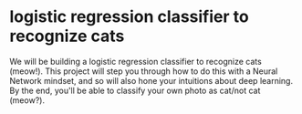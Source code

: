 # logistic regression classifier to recognize cats
We will be building a logistic regression classifier to recognize cats (meow!).
This project will step you through how to do this with a Neural Network mindset,
and so will also hone your intuitions about deep learning. By the end, you'll be able to classify your own photo as cat/not cat (meow?).
